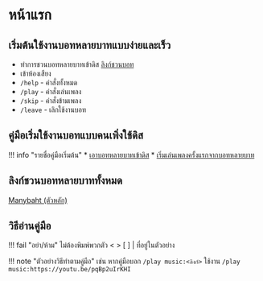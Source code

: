 # หน้าแรก

## เริ่มต้นใช้งานบอทหลายบาทแบบง่ายและเร็ว

* ทำการชวนบอทหลายบาทเข้าดิส [ลิงก์ชวนบอท](https://discord.com/oauth2/authorize?client_id=483104273761304577&permissions=2184301960&scope=bot%20applications.commands)
* เข้าห้องเสียง
* `/help` - คำสั่งทั้งหมด
* `/play` - คำสั่งเล่นเพลง
* `/skip` - คำสั่งข้ามเพลง
* `/leave` - เลิกใช้งานบอท

## คู่มือเริ่มใช้งานบอทแบบคนเพิ่งใช้ดิส

!!! info "รายชื่อคู่มือเริ่มต้น"
    * [เอาบอทหลายบาทเข้าดิส](/docs/start)
    * [เริ่มเล่นเพลงครั้งแรกจากบอทหลายบาท](/docs/play)

## ลิงก์ชวนบอทหลายบาททั้งหมด

[Manybaht (ตัวหลัก)](https://discord.com/oauth2/authorize?client_id=483104273761304577&permissions=2184301960&scope=bot%20applications.commands)

## วิธีอ่านคู่มือ

!!! fail "อย่า/ห้าม"
    ไม่ต้องพิมพ์พวกตัว &lt;   &gt; [   ] \| ที่อยู่ในตัวอย่าง

!!! note "ตัวอย่างวิธีทำตามคู่มือ"
    เช่น หากคู่มือบอก `/play music:<ลิงก์>`
    ใช้งาน `/play music:https://youtu.be/pqBp2uIrKHI`
